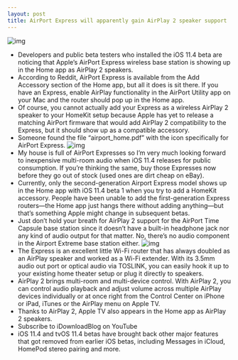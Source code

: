 ```yaml
---
layout: post
title: AirPort Express will apparently gain AirPlay 2 speaker support
---
```

![img](http://media.idownloadblog.com/wp-content/uploads/2018/04/AirPort-Express-002.jpg)
* Developers and public beta testers who installed the iOS 11.4 beta are noticing that Apple’s AirPort Express wireless base station is showing up in the Home app as AirPlay 2 speakers.
* According to Reddit, AirPort Express is available from the Add Accessory section of the Home app, but all it does is sit there. If you have an Express, enable AirPlay functionality in the AirPort Utility app on your Mac and the router should pop up in the Home app.
* Of course, you cannot actually add your Express as a wireless AirPlay 2 speaker to your HomeKit setup because Apple has yet to release a matching AirPort firmware that would add AirPlay 2 compatibility to the Express, but it should show up as a compatible accessory.
* Someone found the file “airport_home.pdf” with the icon specifically for AirPort Express.
![img](http://media.idownloadblog.com/wp-content/uploads/2018/04/iOS-11.3-Home-app-AirPorT-Express-speaker-accessory.png)
* My house is full of AirPort Expresses so I’m very much looking forward to inexpensive multi-room audio when iOS 11.4 releases for public consumption. If you’re thinking the same, buy those Expresses now before they go out of stock (used ones are dirt cheap on eBay).
* Currently, only the second-generation Airport Express model shows up in the Home app with iOS 11.4 beta 1 when you try to add a HomeKit accessory. People have been unable to add the first-generation Express routers—the Home app just hangs there without adding anything—but that’s something Apple might change in subsequent betas.
* Just don’t hold your breath for AirPlay 2 support for the AirPort Time Capsule base station since it doesn’t have a built-in headphone jack nor any kind of audio output for that matter. No, there’s no audio component in the Airport Extreme base station either.
![img](http://media.idownloadblog.com/wp-content/uploads/2018/04/AirPort-Express-003.jpg)
* The Express is an excellent little Wi-Fi router that has always doubled as an AirPlay speaker and worked as a Wi-Fi extender. With its 3.5mm audio out port or optical audio via TOSLINK, you can easily hook it up to your existing home theater setup or plug it directly to speakers.
* AirPlay 2 brings multi-room and multi-device control. With AirPlay 2, you can control audio playback and adjust volume across multiple AirPlay devices individually or at once right from the Control Center on iPhone or iPad, iTunes or the AirPlay menu on Apple TV.
* Thanks to AirPlay 2, Apple TV also appears in the Home app as AirPlay 2 speakers.
* Subscribe to iDownloadBlog on YouTube
* iOS 11.4 and tvOS 11.4 betas have brought back other major features that got removed from earlier iOS betas, including Messages in iCloud, HomePod stereo pairing and more.

